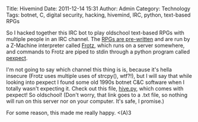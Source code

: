 Title: Hivemind
Date: 2011-12-14 15:31
Author: Admin
Category: Technology
Tags: botnet, C, digital security, hacking, hivemind, IRC, python, text-based RPGs

So I hacked together this IRC bot to play oldschool text-based RPGs with
multiple people in an IRC channel. The [RPGs are pre-written][] and are
run by a Z-Machine interpreter called [Frotz][], which runs on a server
somewhere, and commands to Frotz are piped to stdin through a python
program called [pexpect][].

I'm not going to say which channel this thing is is, because it's hella
insecure (Frotz uses multiple uses of strcpy(), wtf?!), but I will say
that while looking into pexpect I found some old 1990s botnet C&C
software when I totally wasn't expecting it. Check out this file,
[hive.py][], which comes with pexpect! So oldschool! (Don't worry, that
link goes to a .txt file, so nothing will run on this server nor on your
computer. It's safe, I promise.)

For some reason, this made me really happy. \<(A)3

  [RPGs are pre-written]: http://www.ifarchive.org/indexes/if-archiveXgamesXzcode.html
  [Frotz]: http://frotz.sourceforge.net/
  [pexpect]: http://www.noah.org/python/pexpect/
  [hive.py]: http://patternsinthevoid.net/hive.py.txt
